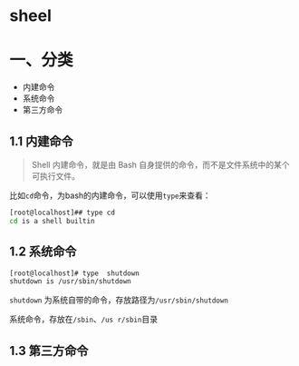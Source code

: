 # sheel

# 一、分类

- 内建命令
- 系统命令
- 第三方命令



## 1.1 内建命令

> Shell 内建命令，就是由 Bash 自身提供的命令，而不是文件系统中的某个可执行文件。

比如`cd`命令，为bash的内建命令，可以使用`type`来查看：

```bash
[root@localhost]## type cd
cd is a shell builtin
```



## 1.2 系统命令

```bash
[root@localhost]# type  shutdown
shutdown is /usr/sbin/shutdown
```

`shutdown` 为系统自带的命令，存放路径为`/usr/sbin/shutdown`

系统命令，存放在`/sbin`、`/us r/sbin`目录



## 1.3 第三方命令